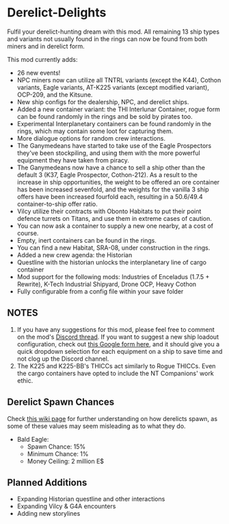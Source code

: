 # Derelict-Delights
Fulfil your derelict-hunting dream with this mod. All remaining 13 ship types and variants not usually found in the rings can now be found from both miners and in derelict form.

This mod currently adds:
* 26 new events!
* NPC miners now can utilize all TNTRL variants (except the K44), Cothon variants, Eagle variants, AT-K225 variants (except modified variant), OCP-209, and the Kitsune.
* New ship configs for the dealership, NPC, and derelict ships.
* Added a new container variant: the THI Interlunar Container, rogue form can be found randomly in the rings and be sold by pirates too.
* Experimental Interplanetary containers can be found randomly in the rings, which may contain some loot for capturing them. 
* More dialogue options for random crew interactions.
* The Ganymedeans have started to take use of the Eagle Prospectors they've been stockpiling, and using them with the more powerful equipment they have taken from piracy.
* The Ganymedeans now have a chance to sell a ship other than the default 3 (K37, Eagle Prospector, Cothon-212). As a result to the increase in ship opportunities, the weight to be offered an ore container has been increased sevenfold, and the weights for the vanilla 3 ship offers have been increased fourfold each, resulting in a 50.6/49.4 container-to-ship offer ratio.
* Vilcy utilize their contracts with Obonto Habitats to put their point defence turrets on Titans, and use them in extreme cases of caution.
* You can now ask a container to supply a new one nearby, at a cost of course.
* Empty, inert containers can be found in the rings.
* You can find a new Habitat, SRA-08, under construction in the rings.
* Added a new crew agenda: the Historian
* Questline with the historian unlocks the interplanetary line of cargo container
* Mod support for the following mods: Industries of Enceladus (1.7.5 + Rewrite), K-Tech Industrial Shipyard, Drone OCP, Heavy Cothon
* Fully configurable from a config file within your save folder

## NOTES
1. If you have any suggestions for this mod, please feel free to comment on the mod's [Discord thread](https://discord.com/channels/426287934870781952/1316256288329699419). If you want to suggest a new ship loadout configuration, check out [this Google form here](https://forms.gle/yzvbGmaWeHWH9ChK8), and it should give you a quick dropdown selection for each equipment on a ship to save time and not clog up the Discord channel.
2. The K225 and K225-BB's THICCs act similarly to Rogue THICCs. Even the cargo containers have opted to include the NT Companions' work ethic.

## Derelict Spawn Chances
Check [this wiki page](https://delta-v.kodera.pl/index.php/Profit_Strategy_-_Derelicts#Finding_Derelicts_in_the_Wild) for further understanding on how derelicts spawn, as some of these values may seem misleading as to what they do.
* Bald Eagle:
  *   Spawn Chance: 15%
  *   Minimum Chance: 1%
  *   Money Ceiling: 2 million E$

## Planned Additions
* Expanding Historian questline and other interactions
* Expanding Vilcy & G4A encounters
* Adding new storylines
